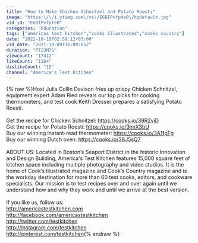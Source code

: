 ```yaml
---
title: "How to Make Chicken Schnitzel and Potato Roesti"
image: "https:\/\/i.ytimg.com\/vi\/E6BIPvfpte0\/hqdefault.jpg"
vid_id: "E6BIPvfpte0"
categories: "Education"
tags: ["americas test kitchen","cooks illustrated","cooks country"]
date: "2021-10-10T02:59:12+03:00"
vid_date: "2021-10-09T16:00:05Z"
duration: "PT23M7S"
viewcount: "17412"
likeCount: "1164"
dislikeCount: "15"
channel: "America's Test Kitchen"
---
```

{% raw %}Host Julia Collin Davison fries up crispy Chicken Schnitzel, equipment expert Adam Ried reveals our top picks for cooking thermometers, and test cook Keith Dresser prepares a satisfying Potato Roesti.<br /><br />Get the recipe for Chicken Schnitzel: <a rel="nofollow" target="blank" href="https://cooks.io/39R2viD">https://cooks.io/39R2viD</a><br />Get the recipe for Potato Roesti: <a rel="nofollow" target="blank" href="https://cooks.io/3imX3bU">https://cooks.io/3imX3bU</a><br />Buy our winning instant-read thermometer: <a rel="nofollow" target="blank" href="https://cooks.io/3A1fpFg">https://cooks.io/3A1fpFg</a><br />Buy our winning Dutch oven: <a rel="nofollow" target="blank" href="https://cooks.io/38J5sQ7">https://cooks.io/38J5sQ7</a><br /><br />ABOUT US: Located in Boston’s Seaport District in the historic Innovation and Design Building, America's Test Kitchen features 15,000 square feet of kitchen space including multiple photography and video studios. It is the home of Cook’s Illustrated magazine and Cook’s Country magazine and is the workday destination for more than 60 test cooks, editors, and cookware specialists. Our mission is to test recipes over and over again until we understand how and why they work and until we arrive at the best version.<br /><br />If you like us, follow us:<br /><a rel="nofollow" target="blank" href="http://americastestkitchen.com">http://americastestkitchen.com</a><br /><a rel="nofollow" target="blank" href="http://facebook.com/americastestkitchen">http://facebook.com/americastestkitchen</a><br /><a rel="nofollow" target="blank" href="http://twitter.com/testkitchen">http://twitter.com/testkitchen</a><br /><a rel="nofollow" target="blank" href="http://instagram.com/testkitchen">http://instagram.com/testkitchen</a><br /><a rel="nofollow" target="blank" href="http://pinterest.com/testkitchen">http://pinterest.com/testkitchen</a>{% endraw %}
